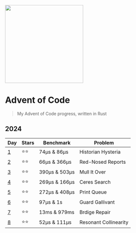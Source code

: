 <img src="https://github.com/y3ll0wlife/advent-of-code/assets/46920058/e7479b5f-b4e4-4bdf-8f49-43701fe883e0" width="256">

# Advent of Code

> My Advent of Code progress, written in Rust

## 2024

| Day                                 | Stars | Benchmark     | Problem               |
| ----------------------------------- | ----- | ------------- | --------------------- |
| [1](2024/01-Historian_Hysteria/)    | ⭐⭐  | 74µs & 86µs   | Historian Hysteria    |
| [2](2024/02-Red-Nosed_Reports/)     | ⭐⭐  | 66µs & 366µs  | Red-Nosed Reports     |
| [3](2024/03-Mull_It_Over/)          | ⭐⭐  | 390µs & 503µs | Mull It Over          |
| [4](2024/04-Ceres_Search/)          | ⭐⭐  | 269µs & 166µs | Ceres Search          |
| [5](2024/05-Print_Queue/)           | ⭐⭐  | 272µs & 408µs | Print Queue           |
| [6](2024/06-Guard_Gallivant/)       | ⭐⭐  | 97µs & 1s     | Guard Gallivant       |
| [7](2024/07-Bridge_Repair/)         | ⭐⭐  | 13ms & 979ms  | Brdige Repair         |
| [8](2024/08-Resonant_Collinearity/) | ⭐⭐  | 52µs & 111µs  | Resonant Collinearity |
